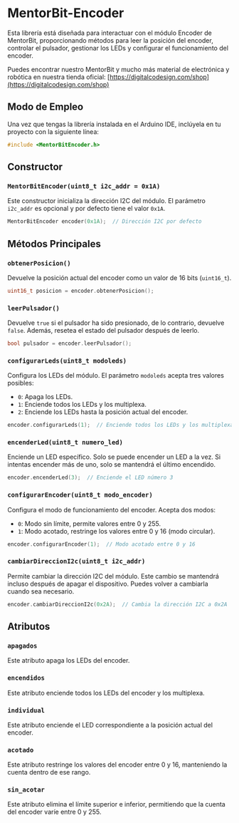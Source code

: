 # MentorBit-Encoder

Esta librería está diseñada para interactuar con el módulo Encoder de MentorBit, proporcionando métodos para leer la posición del encoder, controlar el pulsador, gestionar los LEDs y configurar el funcionamiento del encoder.

Puedes encontrar nuestro MentorBit y mucho más material de electrónica y robótica en nuestra tienda oficial: [https://digitalcodesign.com/shop](https://digitalcodesign.com/shop)

## Modo de Empleo

Una vez que tengas la librería instalada en el Arduino IDE, inclúyela en tu proyecto con la siguiente línea:

```cpp
#include <MentorBitEncoder.h>
```

## Constructor

### `MentorBitEncoder(uint8_t i2c_addr = 0x1A)`

Este constructor inicializa la dirección I2C del módulo. El parámetro `i2c_addr` es opcional y por defecto tiene el valor `0x1A`.

```cpp
MentorBitEncoder encoder(0x1A);  // Dirección I2C por defecto
```

## Métodos Principales

### `obtenerPosicion()`

Devuelve la posición actual del encoder como un valor de 16 bits (`uint16_t`).

```cpp
uint16_t posicion = encoder.obtenerPosicion();
```

### `leerPulsador()`

Devuelve `true` si el pulsador ha sido presionado, de lo contrario, devuelve `false`. Además, resetea el estado del pulsador después de leerlo.

```cpp
bool pulsador = encoder.leerPulsador();
```

### `configurarLeds(uint8_t modoleds)`

Configura los LEDs del módulo. El parámetro `modoleds` acepta tres valores posibles:

- `0`: Apaga los LEDs.
- `1`: Enciende todos los LEDs y los multiplexa.
- `2`: Enciende los LEDs hasta la posición actual del encoder.

```cpp
encoder.configurarLeds(1);  // Enciende todos los LEDs y los multiplexa
```

### `encenderLed(uint8_t numero_led)`

Enciende un LED específico. Solo se puede encender un LED a la vez. Si intentas encender más de uno, solo se mantendrá el último encendido.

```cpp
encoder.encenderLed(3);  // Enciende el LED número 3
```

### `configurarEncoder(uint8_t modo_encoder)`

Configura el modo de funcionamiento del encoder. Acepta dos modos:

- `0`: Modo sin límite, permite valores entre 0 y 255.
- `1`: Modo acotado, restringe los valores entre 0 y 16 (modo circular).

```cpp
encoder.configurarEncoder(1);  // Modo acotado entre 0 y 16
```

### `cambiarDireccionI2c(uint8_t i2c_addr)`

Permite cambiar la dirección I2C del módulo. Este cambio se mantendrá incluso después de apagar el dispositivo. Puedes volver a cambiarla cuando sea necesario.

```cpp
encoder.cambiarDireccionI2c(0x2A);  // Cambia la dirección I2C a 0x2A
```

## Atributos

### `apagados`

Este atributo apaga los LEDs del encoder.

### `encendidos`

Este atributo enciende todos los LEDs del encoder y los multiplexa.

### `individual`

Este atributo enciende el LED correspondiente a la posición actual del encoder.

### `acotado`

Este atributo restringe los valores del encoder entre 0 y 16, manteniendo la cuenta dentro de ese rango.

### `sin_acotar`

Este atributo elimina el límite superior e inferior, permitiendo que la cuenta del encoder varíe entre 0 y 255.

